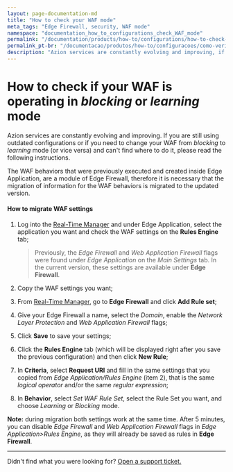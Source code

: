 ```yaml
---
layout: page-documentation-md
title: "How to check your WAF mode"
meta_tags: "Edge Firewall, security, WAF mode"
namespace: "documentation_how_to_configurations_check_WAF_mode"
permalink: "/documentation/products/how-to/configurations/how-to-check-your-WAF-mode/"
permalink_pt-br: "/documentacao/produtos/how-to/configuracoes/como-verificar-modo-do-seu-WAF/"
description: "Azion services are constantly evolving and improving, if you are using obsolete configurations check how to proceed."
---
```


# How to check if your WAF is operating in *blocking* or *learning* mode

Azion services are constantly evolving and improving. If you are still using outdated configurations or if you need to change your WAF from *blocking* to *learning* mode (or vice versa) and can't find where to do it, please read the following instructions.

The WAF behaviors that were previously executed and created inside Edge Application, are a module of Edge Firewall, therefore it is necessary that the migration of information for the WAF behaviors is migrated to the updated version.

#### How to migrate WAF settings

1. Log into the  [Real-Time Manager](https://manager.azion.com/) and under Edge Application, select the application you want and check the WAF settings on the **Rules Engine** tab;

   > Previously, the *Edge Firewall* and *Web Application Firewall* flags were found under *Edge Application* on the *Main Settings* tab. In the current version, these settings are available under **Edge Firewall**.

2. Copy the WAF settings you want;

3. From  [Real-Time Manager](https://manager.azion.com/), go to **Edge Firewall** and click **Add Rule set**;

4. Give your Edge Firewall a name, select the *Domain*, enable the *Network Layer Protection* and *Web Application Firewall* flags;

5. Click **Save** to save your settings; 

6. Click the **Rules Engine** tab (which will be displayed right after you save the previous configuration) and then click **New Rule**;

7. In **Criteria**, select **Request URI** and fill in the same settings that you copied from *Edge Application/Rules Engine* (item 2), that is the same *logical operator* and/or the same *regular expression*;

8. In **Behavior**, select *Set WAF Rule Set*, select the Rule Set you want, and choose *Learning* or *Blocking* mode.

**Note:** during migration both settings work at the same time. After 5 minutes, you can disable *Edge Firewall* and *Web Application Firewall* flags in *Edge Application>Rules Engine*, as they will already be saved as rules in **Edge Firewall**.

---

Didn't find what you were looking for? [Open a support ticket.](https://tickets.azion.com/)